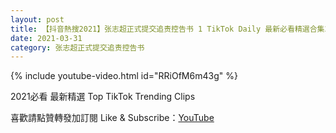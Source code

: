 ```yaml
---
layout: post
title: 【抖音熱搜2021】张志超正式提交追责控告书 1 TikTok Daily 最新必看精選合集2021 03 31
date: 2021-03-31
category: 张志超正式提交追责控告书
---
```


{% include youtube-video.html id="RRiOfM6m43g" %}

2021必看 最新精選 Top TikTok Trending Clips

喜歡請點贊轉發加訂閱 Like & Subscribe：[YouTube](https://www.youtube.com/channel/UCAoR7VcanIPd04uEq_GIylA/videos)

